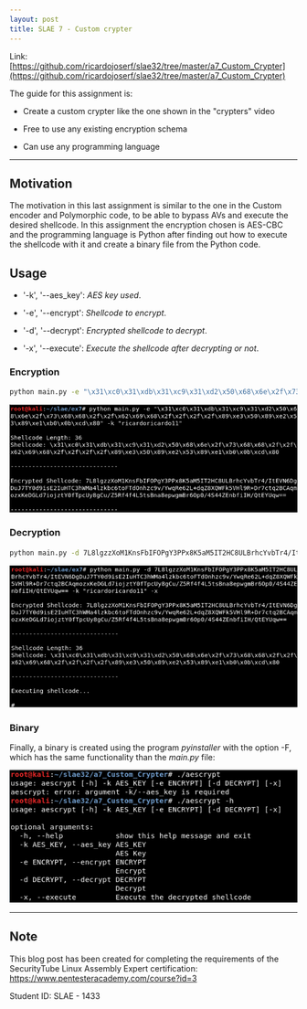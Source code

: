 ```yaml
---
layout: post
title: SLAE 7 - Custom crypter
---
```



Link: [https://github.com/ricardojoserf/slae32/tree/master/a7_Custom_Crypter](https://github.com/ricardojoserf/slae32/tree/master/a7_Custom_Crypter)

The guide for this assignment is:

- Create a custom crypter like the one shown in the "crypters" video

- Free to use any existing encryption schema

- Can use any programming language


---------------------------------------------------

## Motivation

The motivation in this last assignment is similar to the one in the Custom encoder and Polymorphic code, to be able to bypass AVs and execute the desired shellcode. In this assignment the encryption chosen is AES-CBC and the programming language is Python after finding out how to execute the shellcode with it and create a binary file from the Python code.


## Usage

- '-k', '--aes_key': *AES key used*.

- '-e', '--encrypt': *Shellcode to encrypt*.

- '-d', '--decrypt': *Encrypted shellcode to decrypt*.

- '-x', '--execute': *Execute the shellcode after decrypting or not*.


### Encryption

```bash
python main.py -e "\x31\xc0\x31\xdb\x31\xc9\x31\xd2\x50\x68\x6e\x2f\x73\x68\x68\x2f\x2f\x62\x69\x68\x2f\x2f\x2f\x2f\x89\xe3\x50\x89\xe2\x53\x89\xe1\xb0\x0b\xcd" -k "ricardoricardo11"
```

![Screenshot](https://raw.githubusercontent.com/ricardojoserf/slae32/master/a7_Custom_Crypter/images/1.png)


### Decryption

```bash
python main.py -d 7L8lgzzXoM1KnsFbIFOPgY3PPx8K5aM5IT2HC8ULBrhcYvbTr4/ItEVN6DgDuJ7TY0d9isE2IuHTC3hWMa4lzkbc6toFTdOnhzc9v/YwqRe62L+dqZ8XQWFk5VHl9R+Dr7ctq2BCAqmozxKeDGLd7iojztY0fTpcUy8gCu/Z5Rf4f4L5tsBna8epwgmBr6Op0/4S44ZEnbfiIH/QtEYUqw== -k "ricardoricardo11"  -x
```

![Screenshot](https://raw.githubusercontent.com/ricardojoserf/slae32/master/a7_Custom_Crypter/images/2.png)

### Binary

Finally, a binary is created using the program *pyinstaller* with the option -F, which has the same functionality than the *main.py* file:

![Screenshot](https://raw.githubusercontent.com/ricardojoserf/slae32/master/a7_Custom_Crypter/images/3.png)

---------------------------------------------------


## Note

This blog post has been created for completing the requirements of the SecurityTube Linux Assembly Expert certification: https://www.pentesteracademy.com/course?id=3

Student ID: SLAE - 1433
